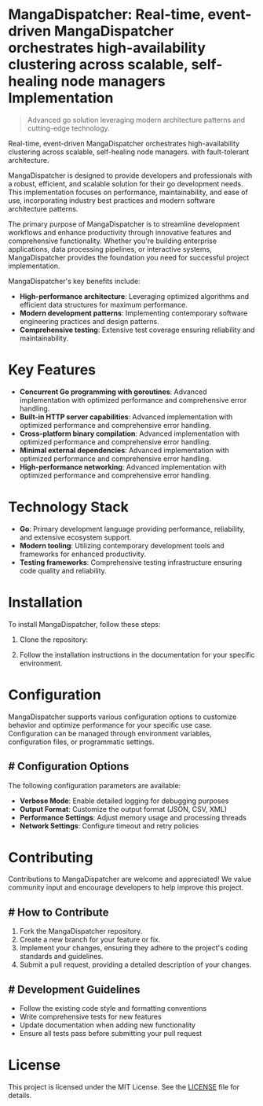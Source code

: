 <!-- fallback_MangaDispatcher_20251027000925_83331 -->

# MangaDispatcher: Real-time, event-driven MangaDispatcher orchestrates high-availability clustering across scalable, self-healing node managers Implementation
> Advanced go solution leveraging modern architecture patterns and cutting-edge technology.

Real-time, event-driven MangaDispatcher orchestrates high-availability clustering across scalable, self-healing node managers. with fault-tolerant architecture.

MangaDispatcher is designed to provide developers and professionals with a robust, efficient, and scalable solution for their go development needs. This implementation focuses on performance, maintainability, and ease of use, incorporating industry best practices and modern software architecture patterns.

The primary purpose of MangaDispatcher is to streamline development workflows and enhance productivity through innovative features and comprehensive functionality. Whether you're building enterprise applications, data processing pipelines, or interactive systems, MangaDispatcher provides the foundation you need for successful project implementation.

MangaDispatcher's key benefits include:

* **High-performance architecture**: Leveraging optimized algorithms and efficient data structures for maximum performance.
* **Modern development patterns**: Implementing contemporary software engineering practices and design patterns.
* **Comprehensive testing**: Extensive test coverage ensuring reliability and maintainability.

# Key Features

* **Concurrent Go programming with goroutines**: Advanced implementation with optimized performance and comprehensive error handling.
* **Built-in HTTP server capabilities**: Advanced implementation with optimized performance and comprehensive error handling.
* **Cross-platform binary compilation**: Advanced implementation with optimized performance and comprehensive error handling.
* **Minimal external dependencies**: Advanced implementation with optimized performance and comprehensive error handling.
* **High-performance networking**: Advanced implementation with optimized performance and comprehensive error handling.

# Technology Stack

* **Go**: Primary development language providing performance, reliability, and extensive ecosystem support.
* **Modern tooling**: Utilizing contemporary development tools and frameworks for enhanced productivity.
* **Testing frameworks**: Comprehensive testing infrastructure ensuring code quality and reliability.

# Installation

To install MangaDispatcher, follow these steps:

1. Clone the repository:


2. Follow the installation instructions in the documentation for your specific environment.

# Configuration

MangaDispatcher supports various configuration options to customize behavior and optimize performance for your specific use case. Configuration can be managed through environment variables, configuration files, or programmatic settings.

## # Configuration Options

The following configuration parameters are available:

* **Verbose Mode**: Enable detailed logging for debugging purposes
* **Output Format**: Customize the output format (JSON, CSV, XML)
* **Performance Settings**: Adjust memory usage and processing threads
* **Network Settings**: Configure timeout and retry policies

# Contributing

Contributions to MangaDispatcher are welcome and appreciated! We value community input and encourage developers to help improve this project.

## # How to Contribute

1. Fork the MangaDispatcher repository.
2. Create a new branch for your feature or fix.
3. Implement your changes, ensuring they adhere to the project's coding standards and guidelines.
4. Submit a pull request, providing a detailed description of your changes.

## # Development Guidelines

* Follow the existing code style and formatting conventions
* Write comprehensive tests for new features
* Update documentation when adding new functionality
* Ensure all tests pass before submitting your pull request

# License

This project is licensed under the MIT License. See the [LICENSE](https://github.com/weitereigh/MangaDispatcher/blob/main/LICENSE) file for details.
